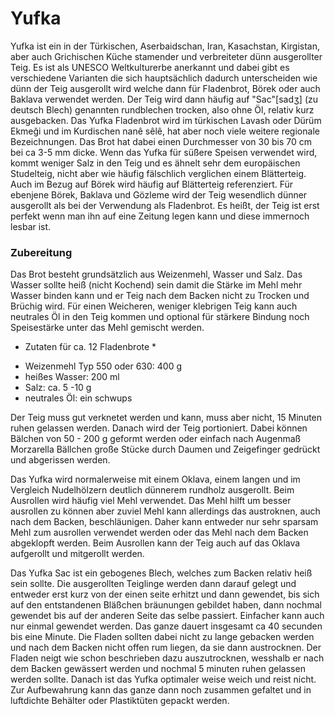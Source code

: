 # Yufka

Yufka ist ein in der Türkischen, Aserbaidschan, Iran, Kasachstan, Kirgistan, aber auch Grichischen Küche stamender und verbreiteter dünn ausgerollter Teig. Es ist als UNESCO Weltkulturerbe anerkannt und dabei gibt es verschiedene Varianten die sich hauptsächlich dadurch unterscheiden wie dünn der Teig ausgerollt wird welche dann für Fladenbrot, Börek oder auch Baklava verwendet werden. Der Teig wird dann häufig auf "Sac"[sadʒ] (zu deutsch Blech) genannten rundblechen trocken, also ohne Öl, relativ kurz ausgebacken.
Das Yufka Fladenbrot wird im türkischen Lavash oder Dürüm Ekmeği und im Kurdischen nanê sêlê, hat aber noch viele weitere regionale Bezeichnungen. Das Brot hat dabei einen Durchmesser von 30 bis 70 cm bei ca 3-5 mm dicke.
Wenn das Yufka für süßere Speisen verwendet wird, kommt weniger Salz in den Teig und es ähnelt sehr dem europäischen Studelteig, nicht aber wie häufig fälschlich verglichen einem Blätterteig. Auch im Bezug auf Börek wird häufig auf Blätterteig referenziert. Für ebenjene Börek, Baklava und Gözleme wird der Teig wesendlich dünner ausgerollt als bei der Verwendung als Fladenbrot. Es heißt, der Teig ist erst perfekt wenn man ihn auf eine Zeitung legen kann und diese immernoch lesbar ist.

### Zubereitung

Das Brot besteht grundsätzlich aus Weizenmehl, Wasser und Salz. Das Wasser sollte heiß (nicht Kochend) sein damit die Stärke im Mehl mehr Wasser binden kann und er Teig nach dem Backen nicht zu Trocken und Brüchig wird. Für einen Weicheren, weniger klebrigen Teig kann auch neutrales Öl in den Teig kommen und optional für stärkere Bindung noch Speisestärke unter das Mehl gemischt werden. 

* Zutaten für ca. 12 Fladenbrote *
- Weizenmehl Typ 550 oder 630: 400 g
- heißes Wasser: 200 ml
- Salz: ca. 5 -10 g
- neutrales Öl: ein schwups

Der Teig muss gut verknetet werden und kann, muss aber nicht, 15 Minuten ruhen gelassen werden. Danach wird der Teig portioniert. Dabei können Bälchen von 50 - 200 g geformt werden oder einfach nach Augenmaß Morzarella Bällchen große Stücke durch Daumen und Zeigefinger gedrückt und abgerissen werden.  

Das Yufka wird normalerweise mit einem Oklava, einem langen und im Vergleich Nudelhölzern deutlich dünnerem rundholz ausgerollt. Beim Ausrollen wird häufig viel Mehl verwendet. Das Mehl hilft um besser ausrollen zu können aber zuviel Mehl kann allerdings das austroknen, auch nach dem Backen, beschläunigen. Daher kann entweder nur sehr sparsam Mehl zum ausrollen verwendet werden oder das Mehl nach dem Backen abgeklopft werden. Beim Ausrollen kann der Teig auch auf das Oklava aufgerollt und mitgerollt werden.

Das Yufka Sac ist ein gebogenes Blech, welches zum Backen relativ heiß sein sollte. Die ausgerollten Teiglinge werden dann darauf gelegt und entweder erst kurz von der einen seite erhitzt und dann gewendet, bis sich auf den entstandenen Bläßchen bräunungen gebildet haben, dann nochmal gewendet bis auf der anderen Seite das selbe passiert. Einfacher kann auch nur einmal gewendet werden. Das ganze dauert insgesamt ca 40 secunden bis eine Minute. Die Fladen sollten dabei nicht zu lange gebacken werden und nach dem Backen nicht offen rum liegen, da sie dann austrocknen. Der Fladen neigt wie schon beschrieben dazu auszutrocknen, wesshalb er nach dem Backen gewässert werden und nochmal 5 minuten ruhen gelassen werden sollte. Danach ist das Yufka optimaler weise weich und reist nicht. Zur Aufbewahrung kann das ganze dann noch zusammen gefaltet und in luftdichte Behälter oder Plastiktüten gepackt werden.
